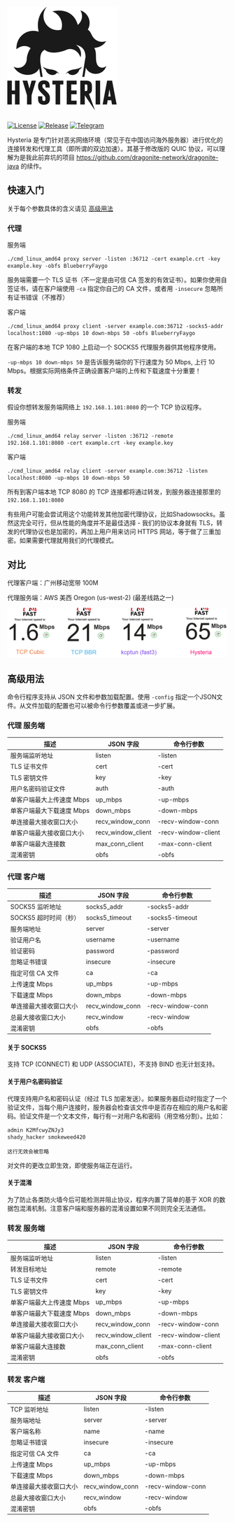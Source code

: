 # ![Logo](docs/logos/readme.png)

[![License][1]][2] [![Release][3]][4] [![Telegram][5]][6]

[1]: https://img.shields.io/github/license/tobyxdd/hysteria?style=flat-square
[2]: LICENSE.md
[3]: https://img.shields.io/github/v/release/tobyxdd/hysteria?style=flat-square
[4]: https://github.com/tobyxdd/hysteria/releases
[5]: https://patrolavia.github.io/telegram-badge/chat.png
[6]: https://t.me/hysteria_github

Hysteria 是专门针对恶劣网络环境（常见于在中国访问海外服务器）进行优化的连接转发和代理工具（即所谓的双边加速）。其基于修改版的 QUIC 协议，可以理解为是我此前弃坑的项目 https://github.com/dragonite-network/dragonite-java 的续作。

## 快速入门

关于每个参数具体的含义请见 [高级用法](#高级用法)

### 代理

服务端
```
./cmd_linux_amd64 proxy server -listen :36712 -cert example.crt -key example.key -obfs BlueberryFaygo
```
服务端需要一个 TLS 证书（不一定是由可信 CA 签发的有效证书）。如果你使用自签证书，请在客户端使用 `-ca` 指定你自己的 CA 文件，或者用 `-insecure` 忽略所有证书错误（不推荐）

客户端
```
./cmd_linux_amd64 proxy client -server example.com:36712 -socks5-addr localhost:1080 -up-mbps 10 down-mbps 50 -obfs BlueberryFaygo
```
在客户端的本地 TCP 1080 上启动一个 SOCKS5 代理服务器供其他程序使用。

`-up-mbps 10 down-mbps 50` 是告诉服务端你的下行速度为 50 Mbps, 上行 10 Mbps。根据实际网络条件正确设置客户端的上传和下载速度十分重要！

### 转发

假设你想转发服务端网络上 `192.168.1.101:8080` 的一个 TCP 协议程序。

服务端
```
./cmd_linux_amd64 relay server -listen :36712 -remote 192.168.1.101:8080 -cert example.crt -key example.key
```

客户端
```
./cmd_linux_amd64 relay client -server example.com:36712 -listen localhost:8080 -up-mbps 10 down-mbps 50
```
所有到客户端本地 TCP 8080 的 TCP 连接都将通过转发，到服务器连接那里的 `192.168.1.101:8080`

有些用户可能会尝试用这个功能转发其他加密代理协议，比如Shadowsocks。虽然这完全可行，但从性能的角度并不是最佳选择 - 我们的协议本身就有 TLS，转发的代理协议也是加密的，再加上用户用来访问 HTTPS 网站，等于做了三重加密。如果需要代理就用我们的代理模式。

## 对比

代理客户端：广州移动宽带 100M
 
代理服务端：AWS 美西 Oregon (us-west-2) (最差线路之一)

![Bench1](docs/bench/bench1.png)

## 高级用法

命令行程序支持从 JSON 文件和参数加载配置。使用 `-config` 指定一个JSON文件。从文件加载的配置也可以被命令行参数覆盖或进一步扩展。

### 代理 服务端

| 描述 | JSON 字段 | 命令行参数 |
| --- | --- | --- |
| 服务端监听地址 | listen | -listen |
| TLS 证书文件 | cert | -cert |
| TLS 密钥文件 | key | -key |
| 用户名密码验证文件 | auth | -auth |
| 单客户端最大上传速度 Mbps | up_mbps | -up-mbps |
| 单客户端最大下载速度 Mbps | down_mbps | -down-mbps |
| 单连接最大接收窗口大小 | recv_window_conn | -recv-window-conn |
| 单客户端最大接收窗口大小 | recv_window_client | -recv-window-client |
| 单客户端最大连接数 | max_conn_client | -max-conn-client |
| 混淆密钥 | obfs | -obfs |

### 代理 客户端

| 描述 | JSON 字段 | 命令行参数 |
| --- | --- | --- |
| SOCKS5 监听地址 | socks5_addr | -socks5-addr |
| SOCKS5 超时时间（秒） | socks5_timeout | -socks5-timeout |
| 服务端地址 | server | -server |
| 验证用户名 | username | -username |
| 验证密码 | password | -password |
| 忽略证书错误 | insecure | -insecure |
| 指定可信 CA 文件 | ca | -ca |
| 上传速度 Mbps | up_mbps | -up-mbps |
| 下载速度 Mbps | down_mbps | -down-mbps |
| 单连接最大接收窗口大小 | recv_window_conn | -recv-window-conn |
| 总最大接收窗口大小 | recv_window | -recv-window |
| 混淆密钥 | obfs | -obfs |

#### 关于 SOCKS5

支持 TCP (CONNECT) 和 UDP (ASSOCIATE)，不支持 BIND 也无计划支持。

#### 关于用户名密码验证

代理支持用户名和密码认证（经过 TLS 加密发送）。如果服务器启动时指定了一个验证文件，当每个用户连接时，服务器会检查该文件中是否存在相应的用户名和密码。验证文件是一个文本文件，每行有一对用户名和密码（用空格分割）。比如：
```
admin K2MfcwyZNJy3
shady_hacker smokeweed420

这行无效会被忽略
```
对文件的更改立即生效，即使服务端正在运行。

#### 关于混淆

为了防止各类防火墙今后可能检测并阻止协议，程序内置了简单的基于 XOR 的数据包混淆机制。注意客户端和服务器的混淆设置如果不同则完全无法通信。

### 转发 服务端

| 描述 | JSON 字段 | 命令行参数 |
| --- | --- | --- |
| 服务端监听地址 | listen | -listen |
| 转发目标地址 | remote | -remote |
| TLS 证书文件 | cert | -cert |
| TLS 密钥文件 | key | -key |
| 单客户端最大上传速度 Mbps | up_mbps | -up-mbps |
| 单客户端最大下载速度 Mbps | down_mbps | -down-mbps |
| 单连接最大接收窗口大小 | recv_window_conn | -recv-window-conn |
| 单客户端最大接收窗口大小 | recv_window_client | -recv-window-client |
| 单客户端最大连接数 | max_conn_client | -max-conn-client |
| 混淆密钥 | obfs | -obfs |

### 转发 客户端

| 描述 | JSON 字段 | 命令行参数 |
| --- | --- | --- |
| TCP 监听地址 | listen | -listen |
| 服务端地址 | server | -server |
| 客户端名称 | name | -name |
| 忽略证书错误 | insecure | -insecure |
| 指定可信 CA 文件 | ca | -ca |
| 上传速度 Mbps | up_mbps | -up-mbps |
| 下载速度 Mbps | down_mbps | -down-mbps |
| 单连接最大接收窗口大小 | recv_window_conn | -recv-window-conn |
| 总最大接收窗口大小 | recv_window | -recv-window |
| 混淆密钥 | obfs | -obfs |
